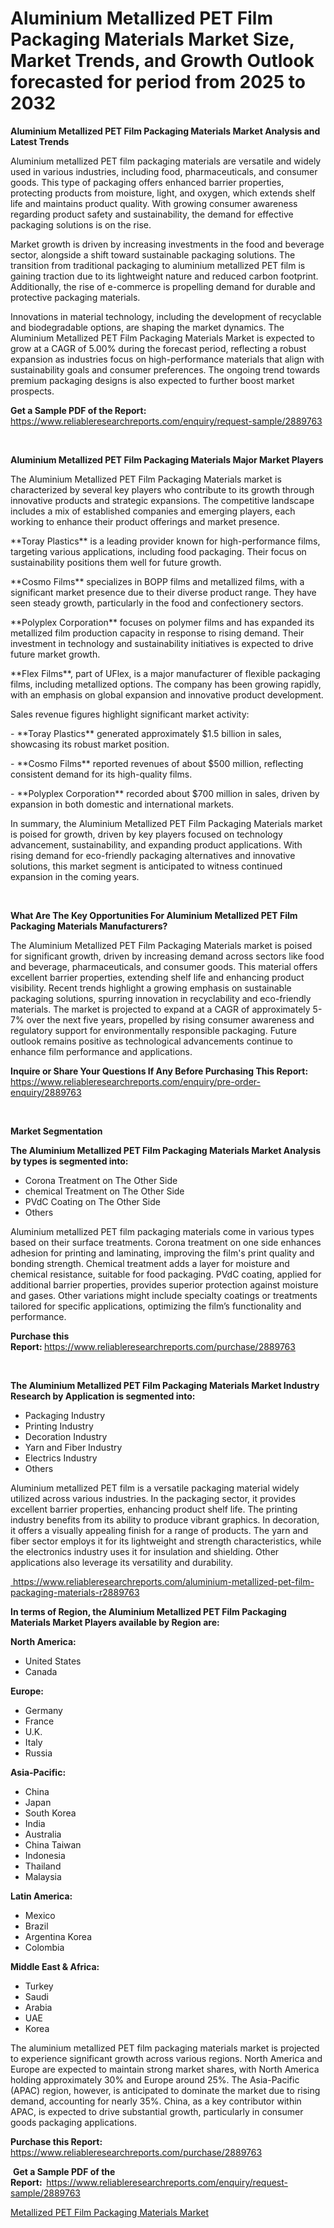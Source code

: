 <p><h1>Aluminium Metallized PET Film Packaging Materials Market Size, Market Trends, and Growth Outlook forecasted for period from 2025 to 2032</h1></p><p><strong>Aluminium Metallized PET Film Packaging Materials Market Analysis and Latest Trends</strong></p>
<p><p>Aluminium metallized PET film packaging materials are versatile and widely used in various industries, including food, pharmaceuticals, and consumer goods. This type of packaging offers enhanced barrier properties, protecting products from moisture, light, and oxygen, which extends shelf life and maintains product quality. With growing consumer awareness regarding product safety and sustainability, the demand for effective packaging solutions is on the rise.</p><p>Market growth is driven by increasing investments in the food and beverage sector, alongside a shift toward sustainable packaging solutions. The transition from traditional packaging to aluminium metallized PET film is gaining traction due to its lightweight nature and reduced carbon footprint. Additionally, the rise of e-commerce is propelling demand for durable and protective packaging materials. </p><p>Innovations in material technology, including the development of recyclable and biodegradable options, are shaping the market dynamics. The Aluminium Metallized PET Film Packaging Materials Market is expected to grow at a CAGR of 5.00% during the forecast period, reflecting a robust expansion as industries focus on high-performance materials that align with sustainability goals and consumer preferences. The ongoing trend towards premium packaging designs is also expected to further boost market prospects.</p></p>
<p><strong>Get a Sample PDF of the Report:&nbsp;</strong> <a href="https://www.reliableresearchreports.com/enquiry/request-sample/2889763?utm_campaign=2243&utm_medium=2&utm_source=Github&utm_content=ia&utm_term=14032025&utm_id=aluminium-metallized-pet-film-packaging-materials">https://www.reliableresearchreports.com/enquiry/request-sample/2889763</a></p>
<p>&nbsp;</p>
<p><strong>Aluminium Metallized PET Film Packaging Materials Major Market Players</strong></p>
<p><p>The Aluminium Metallized PET Film Packaging Materials market is characterized by several key players who contribute to its growth through innovative products and strategic expansions. The competitive landscape includes a mix of established companies and emerging players, each working to enhance their product offerings and market presence.</p><p>**Toray Plastics** is a leading provider known for high-performance films, targeting various applications, including food packaging. Their focus on sustainability positions them well for future growth.</p><p>**Cosmo Films** specializes in BOPP films and metallized films, with a significant market presence due to their diverse product range. They have seen steady growth, particularly in the food and confectionery sectors.</p><p>**Polyplex Corporation** focuses on polymer films and has expanded its metallized film production capacity in response to rising demand. Their investment in technology and sustainability initiatives is expected to drive future market growth.</p><p>**Flex Films**, part of UFlex, is a major manufacturer of flexible packaging films, including metallized options. The company has been growing rapidly, with an emphasis on global expansion and innovative product development.</p><p>Sales revenue figures highlight significant market activity: </p><p>- **Toray Plastics** generated approximately $1.5 billion in sales, showcasing its robust market position.</p><p>- **Cosmo Films** reported revenues of about $500 million, reflecting consistent demand for its high-quality films.</p><p>- **Polyplex Corporation** recorded about $700 million in sales, driven by expansion in both domestic and international markets.</p><p>In summary, the Aluminium Metallized PET Film Packaging Materials market is poised for growth, driven by key players focused on technology advancement, sustainability, and expanding product applications. With rising demand for eco-friendly packaging alternatives and innovative solutions, this market segment is anticipated to witness continued expansion in the coming years.</p></p>
<p>&nbsp;</p>
<p><strong>What Are The Key Opportunities For Aluminium Metallized PET Film Packaging Materials Manufacturers?</strong></p>
<p><p>The Aluminium Metallized PET Film Packaging Materials market is poised for significant growth, driven by increasing demand across sectors like food and beverage, pharmaceuticals, and consumer goods. This material offers excellent barrier properties, extending shelf life and enhancing product visibility. Recent trends highlight a growing emphasis on sustainable packaging solutions, spurring innovation in recyclability and eco-friendly materials. The market is projected to expand at a CAGR of approximately 5-7% over the next five years, propelled by rising consumer awareness and regulatory support for environmentally responsible packaging. Future outlook remains positive as technological advancements continue to enhance film performance and applications.</p></p>
<p><strong>Inquire or Share Your Questions If Any Before Purchasing This Report:</strong> <a href="https://www.reliableresearchreports.com/enquiry/pre-order-enquiry/2889763?utm_campaign=2243&utm_medium=2&utm_source=Github&utm_content=ia&utm_term=14032025&utm_id=aluminium-metallized-pet-film-packaging-materials">https://www.reliableresearchreports.com/enquiry/pre-order-enquiry/2889763</a></p>
<p>&nbsp;</p>
<p><strong>Market Segmentation</strong></p>
<p><strong>The Aluminium Metallized PET Film Packaging Materials Market Analysis by types is segmented into:</strong></p>
<p><ul><li>Corona Treatment on The Other Side</li><li>chemical Treatment on The Other Side</li><li>PVdC Coating on The Other Side</li><li>Others</li></ul></p>
<p><p>Aluminium metallized PET film packaging materials come in various types based on their surface treatments. Corona treatment on one side enhances adhesion for printing and laminating, improving the film's print quality and bonding strength. Chemical treatment adds a layer for moisture and chemical resistance, suitable for food packaging. PVdC coating, applied for additional barrier properties, provides superior protection against moisture and gases. Other variations might include specialty coatings or treatments tailored for specific applications, optimizing the film’s functionality and performance.</p></p>
<p><strong>Purchase this Report:&nbsp;</strong><a href="https://www.reliableresearchreports.com/purchase/2889763?utm_campaign=2243&utm_medium=2&utm_source=Github&utm_content=ia&utm_term=14032025&utm_id=aluminium-metallized-pet-film-packaging-materials">https://www.reliableresearchreports.com/purchase/2889763</a></p>
<p>&nbsp;</p>
<p><strong>The Aluminium Metallized PET Film Packaging Materials Market Industry Research by Application is segmented into:</strong></p>
<p><ul><li>Packaging Industry</li><li>Printing Industry</li><li>Decoration Industry</li><li>Yarn and Fiber Industry</li><li>Electrics Industry</li><li>Others</li></ul></p>
<p><p>Aluminium metallized PET film is a versatile packaging material widely utilized across various industries. In the packaging sector, it provides excellent barrier properties, enhancing product shelf life. The printing industry benefits from its ability to produce vibrant graphics. In decoration, it offers a visually appealing finish for a range of products. The yarn and fiber sector employs it for its lightweight and strength characteristics, while the electronics industry uses it for insulation and shielding. Other applications also leverage its versatility and durability.</p></p>
<p><a href="https://www.reliableresearchreports.com/aluminium-metallized-pet-film-packaging-materials-r2889763?utm_campaign=2243&utm_medium=2&utm_source=Github&utm_content=ia&utm_term=14032025&utm_id=aluminium-metallized-pet-film-packaging-materials">&nbsp;https://www.reliableresearchreports.com/aluminium-metallized-pet-film-packaging-materials-r2889763</a></p>
<p><strong>In terms of Region, the Aluminium Metallized PET Film Packaging Materials Market Players available by Region are:</strong></p>
<p>
    <p> <strong> North America: </strong>
        <ul>
            <li>United States</li>
            <li>Canada</li>
        </ul>
        </p> 
    <p> <strong> Europe: </strong>
        <ul>
            <li>Germany</li>
            <li>France</li>
            <li>U.K.</li>
            <li>Italy</li>
            <li>Russia</li>
        </ul>
        </p> 
    <p> <strong> Asia-Pacific: </strong>
        <ul>
            <li>China</li>
            <li>Japan</li>
            <li>South Korea</li>
            <li>India</li>
            <li>Australia</li>
            <li>China Taiwan</li>
            <li>Indonesia</li>
            <li>Thailand</li>
            <li>Malaysia</li>
        </ul>
        </p> 
    <p> <strong> Latin America: </strong>
        <ul>
            <li>Mexico</li>
            <li>Brazil</li>
            <li>Argentina Korea</li>
            <li>Colombia</li>
        </ul>
        </p> 
    <p> <strong> Middle East & Africa: </strong>
        <ul>
            <li>Turkey</li>
            <li>Saudi</li>
            <li>Arabia</li>
            <li>UAE</li>
            <li>Korea</li>
        </ul>
    </p>
    </p>
<p><p>The aluminium metallized PET film packaging materials market is projected to experience significant growth across various regions. North America and Europe are expected to maintain strong market shares, with North America holding approximately 30% and Europe around 25%. The Asia-Pacific (APAC) region, however, is anticipated to dominate the market due to rising demand, accounting for nearly 35%. China, as a key contributor within APAC, is expected to drive substantial growth, particularly in consumer goods packaging applications.</p></p>
<p><strong>Purchase this Report: </strong><a href="https://www.reliableresearchreports.com/purchase/2889763?utm_campaign=2243&utm_medium=2&utm_source=Github&utm_content=ia&utm_term=14032025&utm_id=aluminium-metallized-pet-film-packaging-materials">https://www.reliableresearchreports.com/purchase/2889763</a></p>
<p>&nbsp;<strong>Get a Sample PDF of the Report:&nbsp;&nbsp;</strong><a href="https://www.reliableresearchreports.com/enquiry/request-sample/2889763?utm_campaign=2243&utm_medium=2&utm_source=Github&utm_content=ia&utm_term=14032025&utm_id=aluminium-metallized-pet-film-packaging-materials">https://www.reliableresearchreports.com/enquiry/request-sample/2889763</a></p>
<p><strong></strong></p>
<p><p><a href="https://github.com/jerhoskinson197676/Market-Research-Report-List-1/blob/main/metallized-pet-film-packaging-materials-market.md?utm_campaign=2243&utm_medium=2&utm_source=Github&utm_content=ia&utm_term=14032025&utm_id=aluminium-metallized-pet-film-packaging-materials">Metallized PET Film Packaging Materials Market</a></p></p>